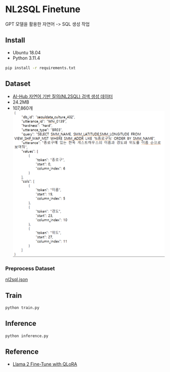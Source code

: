 # NL2SQL Finetune
GPT 모델을 활용한 자연어 -> SQL 생성 작업

## Install
- Ubuntu 18.04
- Python 3.11.4
```bash
pip install -r requirements.txt
```

## Dataset
- [AI-Hub 자연어 기반 질의(NL2SQL) 검색 생성 데이터](https://www.aihub.or.kr/aihubdata/data/view.do?currMenu=&topMenu=&aihubDataSe=ty&dataSetSn=71351)
- 24.2MB
- 107,860개
![Data example](AI-Hub_NL2SQL_Data_example.png)

### Preprocess Dataset
[nl2sql.json](./dataset/nl2sql/nl2sql.json)

## Train
```bash
python train.py
```

## Inference
```bash
python inference.py
```

## Reference
- [Llama 2 Fine-Tune with QLoRA](https://youtu.be/eeM6V5aPjhk?si=f_9LM0JmDTe2jlx1)

